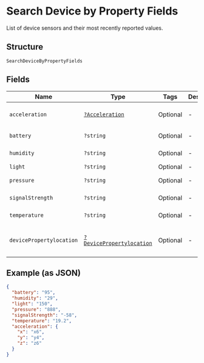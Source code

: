 
# Search Device by Property Fields

List of device sensors and their most recently reported values.

## Structure

`SearchDeviceByPropertyFields`

## Fields

| Name | Type | Tags | Description | Getter | Setter |
|  --- | --- | --- | --- | --- | --- |
| `acceleration` | [`?Acceleration`](../../doc/models/acceleration.md) | Optional | - | getAcceleration(): ?Acceleration | setAcceleration(?Acceleration acceleration): void |
| `battery` | `?string` | Optional | - | getBattery(): ?string | setBattery(?string battery): void |
| `humidity` | `?string` | Optional | - | getHumidity(): ?string | setHumidity(?string humidity): void |
| `light` | `?string` | Optional | - | getLight(): ?string | setLight(?string light): void |
| `pressure` | `?string` | Optional | - | getPressure(): ?string | setPressure(?string pressure): void |
| `signalStrength` | `?string` | Optional | - | getSignalStrength(): ?string | setSignalStrength(?string signalStrength): void |
| `temperature` | `?string` | Optional | - | getTemperature(): ?string | setTemperature(?string temperature): void |
| `devicePropertylocation` | [`?DevicePropertylocation`](../../doc/models/device-propertylocation.md) | Optional | - | getDevicePropertylocation(): ?DevicePropertylocation | setDevicePropertylocation(?DevicePropertylocation devicePropertylocation): void |

## Example (as JSON)

```json
{
  "battery": "95",
  "humidity": "29",
  "light": "150",
  "pressure": "888",
  "signalStrength": "-58",
  "temperature": "19.2",
  "acceleration": {
    "x": "x6",
    "y": "y4",
    "z": "z6"
  }
}
```

